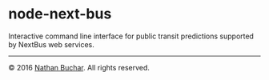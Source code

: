 node-next-bus
=============

Interactive command line interface for public transit predictions supported by NextBus web services.

***

&copy; 2016 [Nathan Buchar]. All rights reserved.


[Nathan Buchar]: mailto:hello@nathanbuchar.com

